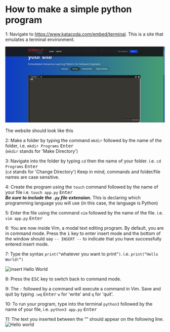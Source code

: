 # How to make a simple python program

1: Navigate to https://www.katacoda.com/embed/terminal. This is a site that emulates a terminal environment.

![image1](photos/image1.png)

The website should look like this

2: Make a folder by typing the command `mkdir` followed by the name of the folder, i.e. `mkdir Programs` <kbd>Enter</kbd>  
  (`mkdir` stands for 'Make Directory')

3: Navigate into the folder by typing `cd` then the name of your folder. i.e. `cd Programs` <kbd>Enter</kbd>  
  (`cd` stands for 'Change Directory') Keep in mind, commands and folder/file names are case sensitive.

4: Create the program using the `touch` command followed by the name of your file i.e. `touch app.py` <kbd>Enter</kbd>  
***Be sure to include the `.py` file extension.*** This is declaring which programming language you will use (in this case, the language is Python)

5: Enter the file using the command `vim` followed by the name of the file. i.e. `vim app.py` <kbd>Enter</kbd>

6: You are now inside Vim, a modal text editing program. By default, you are in command mode. Press the <kbd>i</kbd> key to enter insert mode and the bottom of the window should say `-- INSERT --` to indicate that you have successfully entered insert mode.

7: Type the syntax `print(“`whatever you want to print`”)`. i.e. `print(“Hello World!”)`

![insert Hello World](https://user-images.githubusercontent.com/66968736/139153771-743c10d6-3cf1-43ff-91ba-5edc5f21b894.png)

8: Press the <kbd>ESC</kbd> key to switch back to command mode.

9: The `:` followed by a command will execute a command in Vim. Save and quit by typing `:wq` <kbd>Enter</kbd> `w` for 'write' and `q` for 'quit'.

10: To run your program, type into the terminal `python3` followed by the name of your file, i.e. `python3 app.py` <kbd>Enter</kbd>

11: The text you inserted between the “” should appear on the following line.
![Hello world](https://user-images.githubusercontent.com/66968736/139153432-bc95caba-02ea-42da-945a-f0550776b4f7.png)
